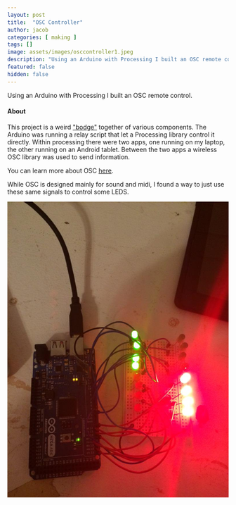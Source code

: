 ```yaml
---
layout: post
title:  "OSC Controller"
author: jacob
categories: [ making ]
tags: []
image: assets/images/osccontroller1.jpeg
description: "Using an Arduino with Processing I built an OSC remote control."
featured: false
hidden: false
---
```


Using an Arduino with Processing I built an OSC remote control. 

#### About
This project is a weird ["bodge"](https://www.youtube.com/watch?v=lIFE7h3m40U) together of various components. The Arduino was running a relay script that let a Processing library control it directly. Within processing there were two apps, one running on my laptop, the other running on an Android tablet. Between the two apps a wireless OSC library was used to send information.

You can learn more about OSC [here](http://opensoundcontrol.org/introduction-osc).

While OSC is designed mainly for sound and midi, I found a way to just use these same signals to control some LEDS.

![alt text](/assets/images/osccontroller2.jpeg "Picture of Arduino 2")